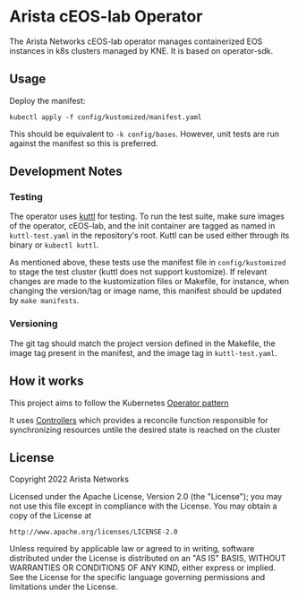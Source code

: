 # Arista cEOS-lab Operator
The Arista Networks cEOS-lab operator manages containerized EOS instances in k8s clusters managed
by KNE. It is based on operator-sdk.

## Usage
Deploy the manifest:
```
kubectl apply -f config/kustomized/manifest.yaml
```
This should be equivalent to `-k config/bases`. However, unit tests are run against the manifest
so this is preferred.

## Development Notes

### Testing
The operator uses [kuttl](https://kuttl.dev/) for testing. To run the test suite, make sure images
of the operator, cEOS-lab, and the init container are tagged as named in `kuttl-test.yaml` in the
repository's root. Kuttl can be used either through its binary or `kubectl kuttl`.

As mentioned above, these tests use the manifest file in `config/kustomized` to stage the test
cluster (kuttl does not support kustomize). If relevant changes are made to the kustomization files
or Makefile, for instance, when changing the version/tag or image name, this manifest should
be updated by `make manifests`.

### Versioning
The git tag should match the project version defined in the Makefile, the image tag present in the
manifest, and the image tag in `kuttl-test.yaml`.

## How it works
This project aims to follow the Kubernetes [Operator pattern](https://kubernetes.io/docs/concepts/extend-kubernetes/operator/)

It uses [Controllers](https://kubernetes.io/docs/concepts/architecture/controller/) 
which provides a reconcile function responsible for synchronizing resources untile the desired state is reached on the cluster 

## License

Copyright 2022 Arista Networks

Licensed under the Apache License, Version 2.0 (the "License");
you may not use this file except in compliance with the License.
You may obtain a copy of the License at

    http://www.apache.org/licenses/LICENSE-2.0

Unless required by applicable law or agreed to in writing, software
distributed under the License is distributed on an "AS IS" BASIS,
WITHOUT WARRANTIES OR CONDITIONS OF ANY KIND, either express or implied.
See the License for the specific language governing permissions and
limitations under the License.
